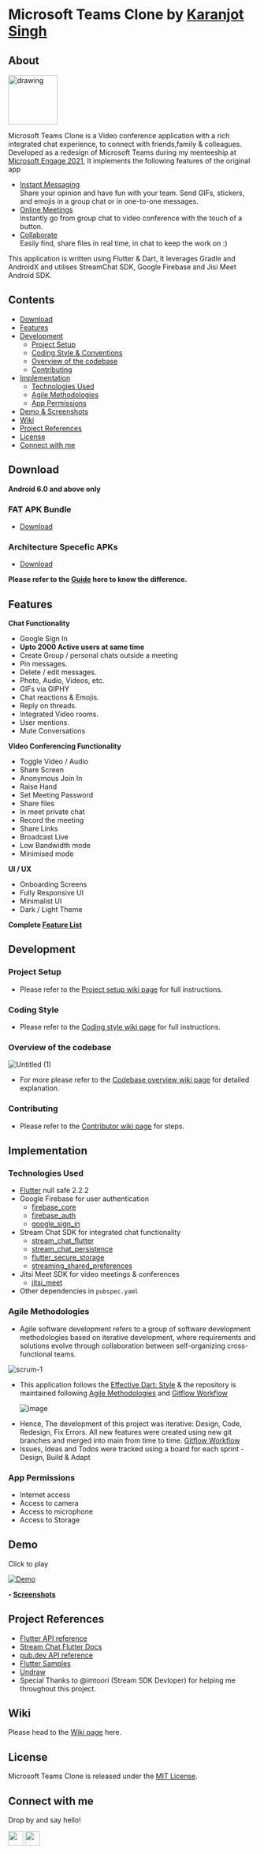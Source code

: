 # Microsoft Teams Clone by [Karanjot Singh](https://github.com/Karanjot-singh/)
## About
<img src="https://user-images.githubusercontent.com/55680995/125406184-2f3d8700-e3d6-11eb-9327-09c2dd584893.png" alt="drawing" width="100"/>

Microsoft Teams Clone is a Video conference application with a rich integrated chat experience, to connect with friends,family & colleagues.
Developed as a redesign of Microsoft Teams during my menteeship at [Microsoft Engage 2021](https://microsoft.acehacker.com/engage2021/index.html),
It implements the following features of the original app 
  * [Instant Messaging](https://www.microsoft.com/en-in/microsoft-teams/instant-messaging)    
    Share your opinion and have fun with your team. Send GIFs, stickers, and emojis in a group chat or in one-to-one messages.
  * [Online Meetings](https://www.microsoft.com/en-in/microsoft-teams/online-meetings)    
    Instantly go from group chat to video conference with the touch of a button.
  * [Collaborate](https://www.microsoft.com/en-in/microsoft-teams/online-meetings)    
    Easily find, share files in real time, in chat to keep the work on :)

This application is written using Flutter & Dart, It leverages Gradle and AndroidX and utilises StreamChat SDK, Google Firebase and Jisi Meet Android SDK.

## Contents
- [Download](#download)
- [Features](#features)
- [Development](#development)
  * [Project Setup](#project-setup)
  * [Coding Style & Conventions](#coding-style)
  * [Overview of the codebase](#overview-of-the-codebase)
  * [Contributing](#contributing)
- [Implementation](#implementation)
  * [Technologies Used](#technologies-used)
  * [Agile Methodologies](#agile-methodologies)
  * [App Permissions](#app-permissions)
- [Demo & Screenshots](#demo)
- [Wiki](#wiki)
- [Project References](#project-references)
- [License](#license)
- [Connect with me](#connect-with-me)

## Download
**Android 6.0 and above only**
### FAT APK Bundle
- [Download](https://drive.google.com/drive/folders/1HlLm0pWeH9ETQ5cIsXBsXDIgd5tPvsrT?usp=sharing)

### Architecture Specefic APKs
- [Download](https://drive.google.com/drive/folders/1zr3_bMxjsstKzExge0ti6x29zryIYrDE?usp=sharing)

**Please refer to the [Guide](https://flutter.dev/docs/deployment/android#building-the-app-for-release) here to know the difference.**
## Features

**Chat Functionality**

* Google Sign In
* **Upto 2000 Active users at same time**
* Create Group / personal chats outside a meeting
* Pin messages.
* Delete / edit messages.
* Photo, Audio, Videos, etc.
* GIFs via GIPHY
* Chat reactions & Emojis.
* Reply on threads.
* Integrated Video rooms.
* User mentions.
* Mute Conversations


**Video Conferencing Functionality**
* Toggle Video / Audio
* Share Screen
* Anonymous Join In
* Raise Hand
* Set Meeting Password
* Share files
* In meet private chat
* Record the meeting
* Share Links
* Broadcast Live
* Low Bandwidth mode
* Minimised mode

**UI / UX**
* Onboarding Screens
* Fully Responsive UI
* Minimalist UI
* Dark / Light Theme

**Complete [Feature List](https://github.com/Karanjot-singh/microsoft_teams_clone/blob/main/docs/Features%20%26%20Screenshots.pdf)**

## Development
### Project Setup
  * Please refer to the [Project setup wiki page](https://github.com/Karanjot-singh/microsoft_teams_clone/wiki#project-setup) for full instructions.

### Coding Style
  * Please refer to the [Coding style wiki page](https://github.com/Karanjot-singh/microsoft_teams_clone/wiki#coding-style--conventions) for full instructions.

### Overview of the codebase
![Untitled (1)](https://user-images.githubusercontent.com/55680995/125423592-534262ae-a1f3-4757-abb7-0e39a2ea97f7.jpg)

  * For more please refer to the [Codebase overview wiki page](https://github.com/Karanjot-singh/microsoft_teams_clone/wiki/Codebase-Overview) for detailed explanation.

### Contributing
  * Please refer to the [Contributor wiki page](https://github.com/Karanjot-singh/microsoft_teams_clone/wiki/Contribute) for steps.

## Implementation

### Technologies Used
- [Flutter](https://flutter.dev/) null safe 2.2.2
- Google Firebase for user authentication  
  - [firebase_core](https://pub.dev/packages/firebase_core)
  - [firebase_auth](https://pub.dev/packages/firebase_auth)
  - [google_sign_in](https://pub.dev/packages/google_sign_in)
- Stream Chat SDK for integrated chat functionality
  - [stream_chat_flutter](https://pub.dev/packages/stream_chat_flutter)
  - [stream_chat_persistence](https://pub.dev/packages/stream_chat_persistence)
  - [flutter_secure_storage](https://pub.dev/packages/flutter_secure_storage)
  - [streaming_shared_preferences](https://pub.dev/packages/streaming_shared_preference)
- Jitsi Meet SDK for video meetings & conferences
  - [jitsi_meet](https://pub.dev/packages/firebase_core)
- Other dependencies in ```pubspec.yaml```

### Agile Methodologies

- Agile software development refers to a group of software development methodologies based on iterative development, where requirements and solutions evolve through collaboration between self-organizing cross-functional teams.

![scrum-1](https://user-images.githubusercontent.com/55680995/125426790-39644a1f-c45e-4f37-8c0f-04e7934c2295.png)

  * This application follows the [Effective Dart: Style](https://dart.dev/guides/language/effective-dart/style) & the repository is 
    maintained following [Agile Methodologies](https://www.atlassian.com/agile) and [Gitflow Workflow](https://www.atlassian.com/git/tutorials/comparing-workflows/gitflow-workflow)
    
    ![image](https://user-images.githubusercontent.com/55680995/125493294-18bcb908-d230-4790-bbc4-7b9acffe65d9.png)

 
 - Hence, The development of this project was iterative: Design, Code, Redesign, Fix Errors. All new features were created using new git branches and merged into main from time to time. [Gitflow Workflow](https://www.atlassian.com/git/tutorials/comparing-workflows/gitflow-workflow)
 - Issues, Ideas and Todos were tracked using a board for each sprint - Design, Build & Adapt


### App Permissions
- Internet access
- Access to camera
- Access to microphone
- Access to Storage

## Demo
Click to play

[![Demo](https://user-images.githubusercontent.com/55680995/125494808-c6d0e73e-3ade-4e2e-8a07-b9da101e6068.png)](https://youtu.be/gfOrD80Qvcc)

**- [Screenshots](https://github.com/Karanjot-singh/microsoft_teams_clone/blob/main/docs/Features%20%26%20Screenshots.pdf)**
## Project References
- [Flutter API reference](https://api.flutter.dev/index.html)
- [Stream Chat Flutter Docs](https://getstream.io/chat/docs/flutter-dart/)
- [pub.dev API reference](https://pub.dev/packages/stream_chat_flutter/versions/2.0.0-nullsafety.7)
- [Flutter Samples](https://github.com/GetStream/flutter-samples)
- [Undraw](https://undraw.co/)
- Special Thanks to @imtoori (Stream SDK Devloper) for helping me throughout this project.

## Wiki
Please head to the [Wiki page](https://github.com/Karanjot-singh/microsoft_teams_clone/wiki) here.

## License

Microsoft Teams Clone is released under the [MIT License](https://github.com/Karanjot-singh/microsoft_teams_clone/blob/main/LICENSE).

## Connect with me
Drop by and say hello!

[<img height="30" src="https://img.shields.io/badge/linkedin-0077B5.svg?&style=for-the-badge&logo=linkedin&logoColor=white" />][LinkedIn]
[<img height="30" src="https://img.shields.io/badge/twitter-1DA1F2.svg?&style=for-the-badge&logo=twitter&logoColor=white" />][twitter]

[linkedIn]: https://www.linkedin.com/in/karanjot-singh-
[twitter]: https://twitter.com/Rocketsingh06

